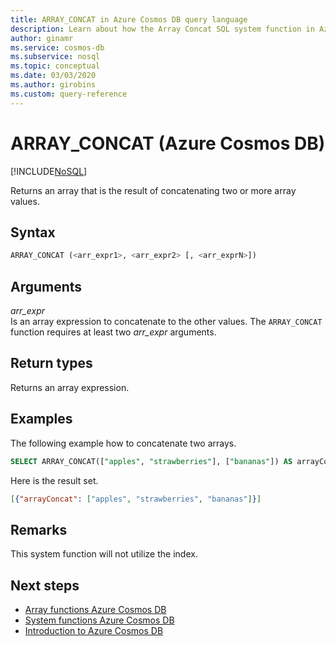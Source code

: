 ```yaml
---
title: ARRAY_CONCAT in Azure Cosmos DB query language
description: Learn about how the Array Concat SQL system function in Azure Cosmos DB returns an array that is the result of concatenating two or more array values
author: ginamr
ms.service: cosmos-db
ms.subservice: nosql
ms.topic: conceptual
ms.date: 03/03/2020
ms.author: girobins
ms.custom: query-reference
---
```

# ARRAY_CONCAT (Azure Cosmos DB)
[!INCLUDE[NoSQL](../../includes/appliesto-nosql.md)]

 Returns an array that is the result of concatenating two or more array values.  
  
## Syntax
  
```sql
ARRAY_CONCAT (<arr_expr1>, <arr_expr2> [, <arr_exprN>])  
```  
  
## Arguments
  
*arr_expr*  
   Is an array expression to concatenate to the other values. The `ARRAY_CONCAT` function requires at least two *arr_expr* arguments.  
  
## Return types
  
  Returns an array expression.  
  
## Examples
  
  The following example how to concatenate two arrays.  
  
```sql
SELECT ARRAY_CONCAT(["apples", "strawberries"], ["bananas"]) AS arrayConcat 
```  
  
 Here is the result set.  
  
```json
[{"arrayConcat": ["apples", "strawberries", "bananas"]}]  
```  
  
## Remarks

This system function will not utilize the index.

## Next steps

- [Array functions Azure Cosmos DB](array-functions.md)
- [System functions Azure Cosmos DB](system-functions.md)
- [Introduction to Azure Cosmos DB](../../introduction.md)
